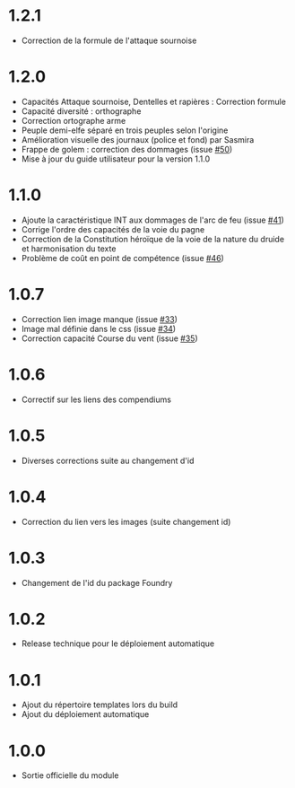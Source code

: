 # 1.2.1
- Correction de la formule de l'attaque sournoise

# 1.2.0
- Capacités Attaque sournoise, Dentelles et rapières : Correction formule 
- Capacité diversité : orthographe
- Correction ortographe arme
- Peuple demi-elfe séparé en trois peuples selon l'origine
- Amélioration visuelle des journaux (police et fond) par Sasmira
- Frappe de golem : correction des dommages (issue [#50](https://github.com/BlackBookEditions/foundry-cof2-base/issues/50))
- Mise à jour du guide utilisateur pour la version 1.1.0

# 1.1.0
- Ajoute la caractéristique INT aux dommages de l'arc de feu (issue [#41](https://github.com/BlackBookEditions/foundry-cof2-base/issues/41))
- Corrige l'ordre des capacités de la voie du pagne
- Correction de la Constitution héroïque de la voie de la nature du druide et harmonisation du texte
- Problème de coût en point de compétence (issue [#46](https://github.com/BlackBookEditions/foundry-cof2-base/issues/46))

# 1.0.7
- Correction lien image manque (issue [#33](https://github.com/BlackBookEditions/foundry-cof2-base/issues/33))
- Image mal définie dans le css (issue [#34](https://github.com/BlackBookEditions/foundry-cof2-base/issues/34))
- Correction capacité Course du vent (issue [#35](https://github.com/BlackBookEditions/foundry-cof2-base/issues/35))

# 1.0.6
- Correctif sur les liens des compendiums

# 1.0.5
- Diverses corrections suite au changement d'id

# 1.0.4
- Correction du lien vers les images (suite changement id)

# 1.0.3
- Changement de l'id du package Foundry

# 1.0.2
- Release technique pour le déploiement automatique

# 1.0.1
- Ajout du répertoire templates lors du build
- Ajout du déploiement automatique

# 1.0.0
- Sortie officielle du module